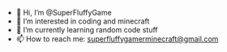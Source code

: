 - 👋 Hi, I’m @SuperFluffyGame
- 👀 I’m interested in coding and minecraft
- 🌱 I’m currently learning random code stuff
- 📫 How to reach me: superfluffygamerminecraft@gmail.com

<!---
SuperFluffyGame/SuperFluffyGame is a ✨ special ✨ repository because its `README.md` (this file) appears on your GitHub profile.
You can click the Preview link to take a look at your changes.
--->
